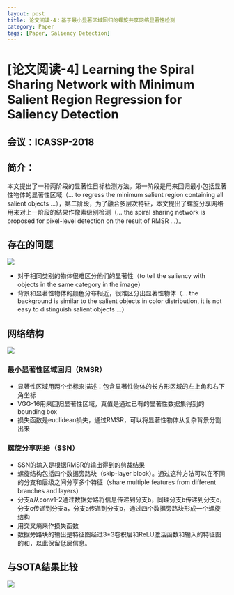 ```yaml
---
layout: post
title: 论文阅读-4：基于最小显著区域回归的螺旋共享网络显著性检测
category: Paper
tags: [Paper, Saliency Detection]
---
```


# [论文阅读-4] Learning the Spiral Sharing Network with Minimum Salient Region Regression for Saliency Detection

## 会议：ICASSP-2018

## 简介：

本文提出了一种两阶段的显著性目标检测方法。第一阶段是用来回归最小包括显著性物体的显著性区域（... to regress the minimum salient region containing all salient objects ...），第二阶段，为了融合多层次特征，本文提出了螺旋分享网络用来对上一阶段的结果作像素级别检测（... the spiral sharing network is proposed for pixel-level detection on the result of RMSR ...）。

## 存在的问题

![](http://thorraysjtu.github.io/img/20200204/weakness.png)

- 对于相同类别的物体很难区分他们的显著性（to tell the saliency with objects in the same category in the image）
- 背景和显著性物体的颜色分布相近，很难区分出显著性物体（... the background is similar to the salient objects in color distribution, it is not easy to distinguish salient objects ...）

## 网络结构

![](http://thorraysjtu.github.io/img/20200204/structure.png)

### 最小显著性区域回归（RMSR）

- 显著性区域用两个坐标来描述：包含显著性物体的长方形区域的左上角和右下角坐标
- VGG-16用来回归显著性区域，真值是通过已有的显著性数据集得到的bounding box
- 损失函数是euclidean损失，通过RMSR，可以将显著性物体从复杂背景分割出来

### 螺旋分享网络（SSN）

- SSN的输入是根据RMSR的输出得到的剪裁结果
- 螺旋结构包括四个数据旁路块（skip-layer block）。通过这种方法可以在不同的分支和层级之间分享多个特征（share multiple features from different branches and layers）
- 分支a从conv1-2通过数据旁路将信息传递到分支b，同理分支b传递到分支c，分支c传递到分支a，分支a传递到分支b，通过四个数据旁路块形成一个螺旋结构
- 用交叉熵来作损失函数
- 数据旁路块的输出是特征图经过3*3卷积层和ReLU激活函数和输入的特征图的和，以此保留低层信息。

## 与SOTA结果比较

![](http://thorraysjtu.github.io/img/20200204/SOTA.png)
